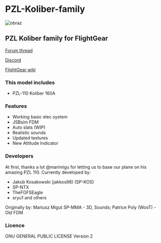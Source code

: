 # PZL-Koliber-family

![obraz](https://user-images.githubusercontent.com/72032903/190264836-66ec08f8-5351-4bb5-bd48-a179c9de8aa5.png)

## PZL Koliber family for FlightGear

[Forum thread](https://forum.flightgear.org/viewtopic.php?f=4&t=40849)

[Discord](https://discord.gg/beADn2sWM6)

[FlightGear wiki](https://wiki.flightgear.org/PZL-Koliber-family)

### This model includes

- PZL-110 Koliber 160A

### Features

- Working basic elec system
- JSBsim FDM
- Auto slats (WIP)
- Realistic sounds
- Updated textures
- New Attitude Indicator

### Developers

At first, thanks a lot @marimigu for letting us to base our plane on his amazing PZL 110.
Currently developed by:

- Jakub Kosakowski (jakkos98) (SP-KOS)
- SP-NTX
- TheFGFSEagle
- sryu1
and others

Originally by: Mariusz Migut SP-MMA - 3D, Sounds; Patrice Poly (WooT) - Old FDM

### Licence

GNU GENERAL PUBLIC LICENSE Version 2
